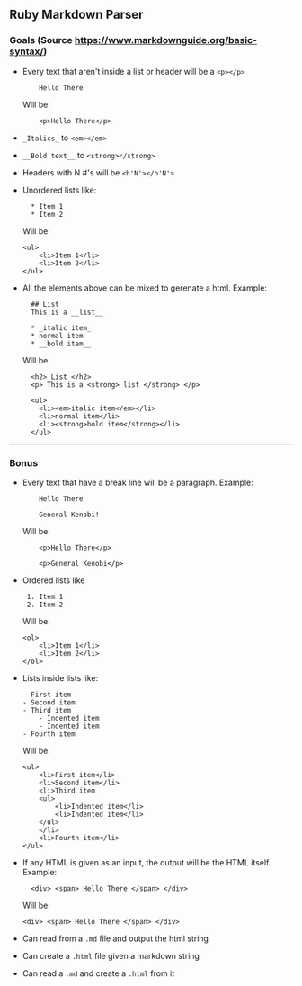 ## Ruby Markdown Parser

### Goals (Source https://www.markdownguide.org/basic-syntax/)

- Every text that aren't inside a list or header will be a `<p></p>`
    ```
        Hello There
    ```
    
    Will be:
    ```
        <p>Hello There</p>
    ```
    
    
- `_Italics_` to `<em></em>`
- `__Bold text__` to `<strong></strong>`
- Headers with N #'s will be `<h'N'></h'N'>`
- Unordered lists like:
    ```
      * Item 1
      * Item 2
    ```
    Will be:
    ```
    <ul>
        <li>Item 1</li>
        <li>Item 2</li>
    </ul>
    ```

- All the elements above can be mixed to gerenate a html. Example:
  ```
    ## List
    This is a __list__

    * _italic item_
    * normal item
    * __bold item__
  ```
  Will be:
  ```
    <h2> List </h2>
    <p> This is a <strong> list </strong> </p>

    <ul>
      <li><em>italic item</em></li>
      <li>normal item</li>
      <li><strong>bold item</strong></li>
    </ul>
  ```

-------

### Bonus

- Every text that have a break line will be a paragraph. Example:
    ```
        Hello There
        
        General Kenobi!
    ```
    
    Will be:
    ```
        <p>Hello There</p>
        
        <p>General Kenobi</p>
    ```


- Ordered lists like
     ```
      1. Item 1
      2. Item 2
    ```
    Will be:
    ```
    <ol>
        <li>Item 1</li>
        <li>Item 2</li>
    </ol>
    ```

- Lists inside lists like:  
    ```
    - First item
    - Second item
    - Third item
        - Indented item
        - Indented item
    - Fourth item
    ```
    Will be:
    ```
    <ul>
        <li>First item</li>
        <li>Second item</li>
        <li>Third item
        <ul>
            <li>Indented item</li>
            <li>Indented item</li>
        </ul>
        </li>
        <li>Fourth item</li>
    </ul>
    ```

- If any HTML is given as an input, the output will be the HTML itself. Example:
  ```
    <div> <span> Hello There </span> </div>
  ```
  Will be:
    ```
    <div> <span> Hello There </span> </div>
  ```
- Can read from a `.md` file and output the html string
- Can create a `.html` file given a markdown string
- Can read a `.md` and create a `.html` from it
